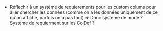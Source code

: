 - Réflechir à un système de requierements pour les custom colums pour aller chercher les données
(comme on a les données uniquement de ce qu'on affiche, parfois on a pas tout)
=> Donc système de mode ? Système de requierment sur les ColDef ?
